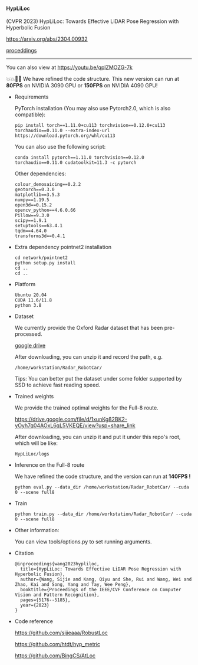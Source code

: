 #### HypLiLoc

(CVPR 2023) HypLiLoc: Towards Effective LiDAR Pose Regression with Hyperbolic Fusion

https://arxiv.org/abs/2304.00932

[proceddings](https://openaccess.thecvf.com/content/CVPR2023/papers/Wang_HypLiLoc_Towards_Effective_LiDAR_Pose_Regression_With_Hyperbolic_Fusion_CVPR_2023_paper.pdf)

** **

You can also view at https://youtu.be/qplZMOZG-7k

💥💥:racehorse::racehorse: 
We have refined the code structure. This new version can run at **80FPS** on NVIDIA 3090 GPU or **150FPS** on NVIDIA 4090 GPU! 

- Requirements

  PyTorch installation (You may also use Pytorch2.0, which is also compatible):

  ```
  pip install torch==1.11.0+cu113 torchvision==0.12.0+cu113 torchaudio==0.11.0 --extra-index-url https://download.pytorch.org/whl/cu113
  ```
  You can also use the following script:

  ```
  conda install pytorch==1.11.0 torchvision==0.12.0 torchaudio==0.11.0 cudatoolkit=11.3 -c pytorch
  ```
  Other dependencies:

  ```
  colour_demosaicing==0.2.2
  geotorch==0.3.0
  matplotlib==3.5.3
  numpy==1.19.5
  open3d==0.15.2
  opencv_python==4.6.0.66
  Pillow==9.3.0
  scipy==1.9.1
  setuptools==63.4.1
  tqdm==4.64.0
  transforms3d==0.4.1
  ```
- Extra dependency pointnet2 installation

  ```
  cd network/pointnet2
  python setup.py install
  cd ..
  cd ..
  ```
- Platform

  ```
  Ubuntu 20.04
  CUDA 11.6/11.8
  python 3.8
  ```
- Dataset

  We currently provide the Oxford Radar dataset that has been pre-processed.

  [google drive](https://drive.google.com/file/d/1diGYIxsmFk-CVK0VJXVrBrIVXeRuSHnp/view?usp=share_link)


  After downloading, you can unzip it and record the path, e.g.

  ```
  /home/workstation/Radar_RobotCar/
  ```
  Tips: You can better put the dataset under some folder supported by SSD to achieve fast reading speed.
- Trained weights

  We provide the trained optimal weights for the Full-8 route.

  https://drive.google.com/file/d/1xunKg82BK2-yOyh7q04AOxL6qL5VKEQE/view?usp=share_link

  After downloading, you can unzip it and put it under this repo's root, which will be like:

  ```
  HypLiLoc/logs
  ```
- Inference on the Full-8 route

  We have refined the code structure, and the version can run at **140FPS !** 

  ```
  python eval.py --data_dir /home/workstation/Radar_RobotCar/ --cuda 0 --scene full8 
  ```
- Train

  ```
  python train.py --data_dir /home/workstation/Radar_RobotCar/ --cuda 0 --scene full8 
  ```
- Other information:

  You can view tools/options.py to set running arguments.
  
- Citation

  ```
  @inproceedings{wang2023hypliloc,
    title={HypLiLoc: Towards Effective LiDAR Pose Regression with Hyperbolic Fusion},
    author={Wang, Sijie and Kang, Qiyu and She, Rui and Wang, Wei and Zhao, Kai and Song, Yang and Tay, Wee Peng},
    booktitle={Proceedings of the IEEE/CVF Conference on Computer Vision and Pattern Recognition},
    pages={5176--5185},
    year={2023}
  }
  ```

- Code reference

  https://github.com/sijieaaa/RobustLoc

  https://github.com/htdt/hyp_metric

  https://github.com/BingCS/AtLoc
